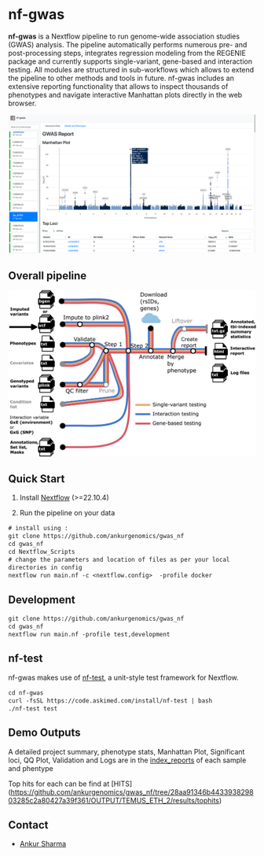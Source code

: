 # nf-gwas

**nf-gwas** is a Nextflow pipeline to run genome-wide association studies (GWAS) analysis. The pipeline automatically performs numerous pre- and post-processing steps, integrates regression modeling from the REGENIE package and currently supports single-variant, gene-based and interaction testing. All modules are structured in sub-workflows which allows to extend the pipeline to other methods and tools in future. nf-gwas includes an extensive reporting functionality that allows to inspect thousands of phenotypes and navigate interactive Manhattan plots directly in the web browser. 

![image](docs/images/Figure2_example_report.png)

## Overall pipeline

![image](https://github.com/ankurgenomics/gwas_nf/blob/main/Nextflow_Scripts/Pipeline_Final.jpg)

## Quick Start

1. Install [Nextflow](https://www.nextflow.io/docs/latest/getstarted.html#installation) (>=22.10.4)


2. Run the pipeline on your data

```
# install using :
git clone https://github.com/ankurgenomics/gwas_nf
cd gwas_nf
cd Nextflow_Scripts
# change the parameters and location of files as per your local directories in config
nextflow run main.nf -c <nextflow.config>  -profile docker
```

## Development

```
git clone https://github.com/ankurgenomics/gwas_nf
cd gwas_nf
nextflow run main.nf -profile test,development
```

## nf-test

nf-gwas makes use of [nf-test](https://github.com/askimed/nf-test), a unit-style test framework for Nextflow.

```
cd nf-gwas
curl -fsSL https://code.askimed.com/install/nf-test | bash
./nf-test test
```

## Demo Outputs
A detailed project summary, phenotype stats, Manhattan Plot, Significant loci, QQ Plot, Validation and Logs are in the 
[index_reports](https://github.com/ankurgenomics/gwas_nf/tree/274ef38c06255b25cd77587db5cb965505c6ba88/OUTPUT/TEMUS_ETH_2/index_reports) of each sample and phentype 

Top hits for each can be find at 
 [HITS] (https://github.com/ankurgenomics/gwas_nf/tree/28aa91346b443393829803285c2a80427a39f361/OUTPUT/TEMUS_ETH_2/results/tophits)




## Contact

- [Ankur Sharma](mailto:ankur012@e.ntu.edu.sg)


